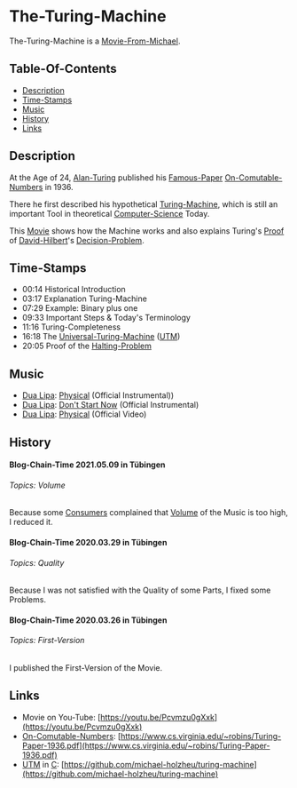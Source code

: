# The-Turing-Machine

The-Turing-Machine is a [Movie-From-Michael](1111.md).

## Table-Of-Contents

- [Description](#1000)
- [Time-Stamps](#2000)
- [Music](#3000)
- [History](#4000)
- [Links](#5000)

## Description <a id="1000"/> 

At the Age of 24, [Alan-Turing](70000010.md) published his [Famous-Paper](71000000.md) [On-Comutable-Numbers](71000002.md) in 1936.

There he first described his hypothetical [Turing-Machine](201000002.md), which is still an important Tool in theoretical [Computer-Science](9000000.md) Today.

This [Movie](700018.md) shows how the Machine works and also explains Turing's [Proof](600022.md) of [David-Hilbert](70000011.md)'s [Decision-Problem](600019.md).

## Time-Stamps <a id="2000"/>

- 00:14 Historical Introduction
- 03:17 Explanation Turing-Machine
- 07:29 Example: Binary plus one
- 09:33 Important Steps & Today's Terminology
- 11:16 Turing-Completeness
- 16:18 The [Universal-Turing-Machine](201000003.md) ([UTM](201000003.md))
- 20:05 Proof of the [Halting-Problem](72000001.md)

## Music <a id="3000"/>

- [Dua Lipa](70000012.md): [Physical](73000001.md) (Official Instrumental))
- [Dua Lipa](70000012.md): [Don't Start Now](73000002.md) (Official Instrumental)
- [Dua Lipa](70000012.md): [Physical](73000001.md) (Official Video)

## History <a id="4000"/>

#### Blog-Chain-Time 2021.05.09 in Tübingen <a id="4001"/>
###### Topics: Volume

Because some [Consumers](600076.md) complained that [Volume](404.md) of the Music is too high, I reduced it.

#### Blog-Chain-Time 2020.03.29 in Tübingen <a id="4002"/>
###### Topics: Quality

Because I was not satisfied with the Quality of some Parts, I fixed some Problems.

#### Blog-Chain-Time 2020.03.26 in Tübingen <a id="4003"/>
###### Topics: First-Version

I published the First-Version of the Movie.

## Links <a id="5000"/>

- Movie on You-Tube: [https://youtu.be/Pcvmzu0gXxk](https://youtu.be/Pcvmzu0gXxk)
- [On-Comutable-Numbers](71000002.md): [https://www.cs.virginia.edu/~robins/Turing-Paper-1936.pdf](https://www.cs.virginia.edu/~robins/Turing-Paper-1936.pdf)
- [UTM](201000003.md) in [C](9010006.md): [https://github.com/michael-holzheu/turing-machine](https://github.com/michael-holzheu/turing-machine)